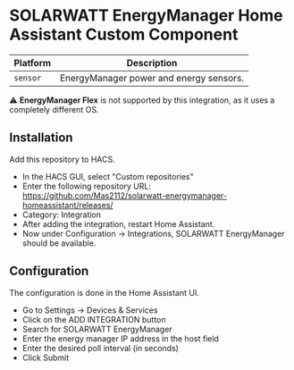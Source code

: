 # SOLARWATT EnergyManager Home Assistant Custom Component

| Platform        | Description                         |
| --------------- | ----------------------------------- |
| `sensor`        | EnergyManager power and energy sensors. |

⚠️ **EnergyManager Flex** is not supported by this integration, as it uses a completely different OS.

## Installation

Add this repository to HACS.
* In the HACS GUI, select "Custom repositories"
* Enter the following repository URL: https://github.com/Mas2112/solarwatt-energymanager-homeassistant/releases/
* Category: Integration
* After adding the integration, restart Home Assistant.
* Now under Configuration -> Integrations, SOLARWATT EnergyManager should be available.

## Configuration

The configuration is done in the Home Assistant UI.
* Go to Settings -> Devices & Services
* Click on the ADD INTEGRATION button
* Search for SOLARWATT EnergyManager
* Enter the energy manager IP address in the host field
* Enter the desired poll interval (in seconds)
* Click Submit
